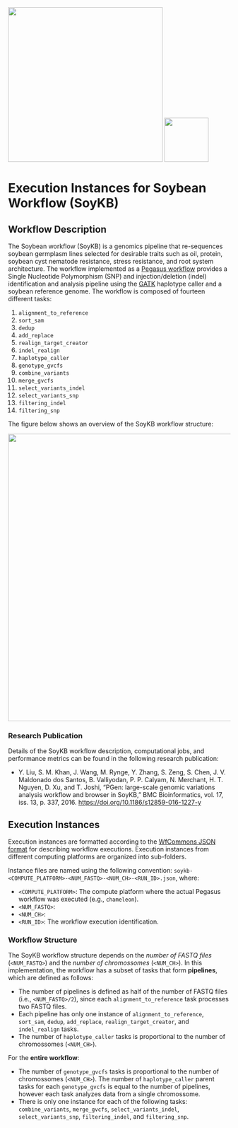 <img src="https://wfcommons.org/images/wfcommons-horizontal.png" width="350" />
<img src="https://pegasus.isi.edu/documentation/_static/pegasus_circular_white_logo.png" width="100"/>

# Execution Instances for Soybean Workflow (SoyKB)

## Workflow Description

The Soybean workflow (SoyKB) is a genomics pipeline that re-sequences soybean
germplasm lines selected for desirable traits such as oil, protein, soybean
cyst nematode resistance, stress resistance, and root system architecture.
The workflow implemented as a
[Pegasus workflow](https://github.com/pegasus-isi/Soybean-Workflow) provides
a Single Nucleotide Polymorphism (SNP) and injection/deletion (indel)
identification and analysis pipeline using the
[GATK](https://www.broadinstitute.org/gatk) haplotype caller and a soybean
reference genome. The workflow is composed of fourteen different tasks:

  1. `alignment_to_reference`
  2. `sort_sam`
  3. `dedup`
  4. `add_replace`
  5. `realign_target_creator`
  6. `indel_realign`
  7. `haplotype_caller`
  8. `genotype_gvcfs`
  9. `combine_variants`
  10. `merge_gvcfs`
  11. `select_variants_indel`
  12. `select_variants_snp`
  13. `filtering_indel`
  14. `filtering_snp`

The figure below shows an overview of the SoyKB workflow structure:

<img src="docs/images/soykb.png?raw=true" width="650">

### Research Publication

Details of the SoyKB workflow description, computational jobs, and
performance metrics can be found in the following research publication:

- Y. Liu, S. M. Khan, J. Wang, M. Rynge, Y. Zhang, S. Zeng, S. Chen, J. V.
  Maldonado dos Santos, B. Valliyodan, P. P. Calyam, N. Merchant, H. T.
  Nguyen, D. Xu, and T. Joshi, “PGen: large-scale genomic variations analysis
  workflow and browser in SoyKB,” BMC Bioinformatics, vol. 17, iss. 13, p.
  337, 2016. https://doi.org/10.1186/s12859-016-1227-y

## Execution Instances

Execution instances are formatted according to the
[WfCommons JSON format](https://github.com/wfcommons/workflow-schema)
for describing workflow executions. Execution instances from different
computing platforms are organized into sub-folders.

Instance files are named using the following convention:
`soykb-<COMPUTE_PLATFORM>-<NUM_FASTQ>-<NUM_CH>-<RUN_ID>.json`, where:

- `<COMPUTE_PLATFORM>`: The compute platform where the actual Pegasus workflow
  was executed (e.g., `chameleon`).
- `<NUM_FASTQ>`:
- `<NUM_CH>`:
- `<RUN_ID>`: The workflow execution identification.

### Workflow Structure

The SoyKB workflow structure depends on the _number of FASTQ files_
(`<NUM_FASTQ>`) and the _number of chromossomes_ (`<NUM_CH>`). In this
implementation, the workflow has a subset of tasks that form **pipelines**,
which are defined as follows:

- The number of pipelines is defined as half of the number of FASTQ files
  (i.e., `<NUM_FASTQ>/2`), since each `alignment_to_reference` task processes
  two FASTQ files.
- Each pipeline has only one instance of `alignment_to_reference`, `sort_sam`,
  `dedup`, `add_replace`, `realign_target_creator`, and `indel_realign` tasks.
- The number of `haplotype_caller` tasks is proportional to the number of
  chromossomes (`<NUM_CH>`).

For the **entire workflow**:

- The number of `genotype_gvcfs` tasks is proportional to the number of
  chromossomes (`<NUM_CH>`). The number of `haplotype_caller` parent tasks
  for each `genotype_gvcfs` is equal to the number of pipelines, however
  each task analyzes data from a single chromossome.
- There is only one instance for each of the following tasks:
  `combine_variants`, `merge_gvcfs`, `select_variants_indel`,
  `select_variants_snp`, `filtering_indel`, and `filtering_snp`.
